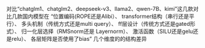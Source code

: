 对比“chatglm1、chatglm2、deepseek-v3、llama2、qwen-7B、kimi”这几款对比几款国内模型在
“位置编码(ROPE还是Alibi）、
      transformer结构（串行还是平行）、
      多头机制（传统方式还是multi query）、
      ff层设计（传统方式还是gated形式）、
      归一化层选择（RMSnorm还是 Layernorm）、
      激活函数（SILU还是gelu还是relu）、
      各层矩阵是否使用了bias”
几个维度的的结构差异
